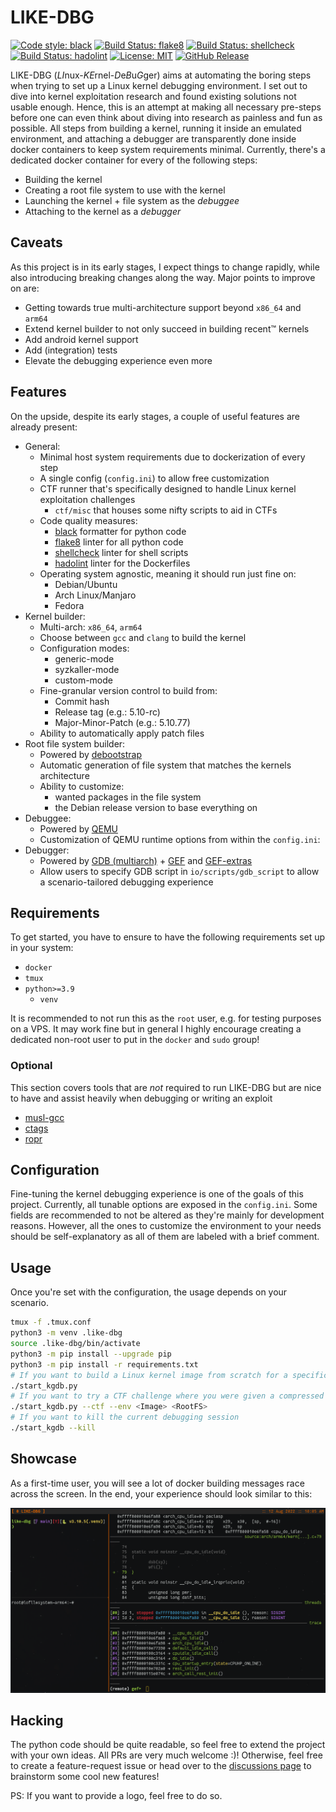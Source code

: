 # LIKE-DBG

[![Code style: black](https://img.shields.io/badge/code%20style-black-000000.svg)](https://github.com/psf/black)
[![Build Status: flake8](https://github.com/PyCQA/flake8/workflows/main/badge.svg)](https://github.com/0xricksanchez/like-dbg/actions?query=workflow%3Aflake8)
[![Build Status: shellcheck](https://github.com/koalaman/shellcheck/actions/workflows/build.yml/badge.svg)](https://github.com/0xricksanchez/like-dbg/actions?query=workflow%3Ashellcheck)
[![Build Status: hadolint](https://img.shields.io/badge/hadolint-passing-brightgreen)](https://github.com/0xricksanchez/like-dbg/actions?query=workflow%3Ahadolint)
[![License: MIT](https://img.shields.io/badge/License-MIT-yellow.svg)](https://tldrlegal.com/license/mit-license)
[![GitHub Release](https://img.shields.io/github/release/0xricksanchez/like-dbg.svg)](https://github.com/0xricksanchez/like-dbg/releases/)  

LIKE-DBG (*LI*nux-*KE*rnel-*D*e*B*u*G*ger) aims at automating the boring steps when trying to set up a Linux kernel debugging environment.
I set out to dive into kernel exploitation research and found existing solutions not usable enough.
Hence, this is an attempt at making all necessary pre-steps before one can even think about diving into research as painless and fun as possible.
All steps from building a kernel, running it inside an emulated environment, and attaching a debugger are transparently done inside docker containers to keep system requirements minimal.
Currently, there's a dedicated docker container for every of the following steps:

* Building the kernel
* Creating a root file system to use with the kernel
* Launching the kernel + file system as the *debuggee*
* Attaching to the kernel as a *debugger*

## Caveats

As this project is in its early stages, I expect things to change rapidly, while also introducing breaking changes along the way.
Major points to improve on are:

* Getting towards true multi-architecture support beyond `x86_64` and `arm64`
* Extend kernel builder to not only succeed in building recent™ kernels
* Add android kernel support
* Add (integration) tests
* Elevate the debugging experience even more

## Features

On the upside, despite its early stages, a couple of useful features are already present:

* General:
  * Minimal host system requirements due to dockerization of every step
  * A single config (`config.ini`) to allow free customization
  * CTF runner that's specifically designed to handle Linux kernel exploitation challenges
    * `ctf/misc` that houses some nifty scripts to aid in CTFs
  * Code quality measures:
    * [black](https://github.com/psf/black) formatter for python code
    * [flake8](https://github.com/PyCQA/flake8) linter for all python code
    * [shellcheck](https://github.com/koalaman/shellcheck) linter for shell scripts
    * [hadolint](https://github.com/hadolint/hadolint) linter for the Dockerfiles
  * Operating system agnostic, meaning it should run just fine on:
    * Debian/Ubuntu
    * Arch Linux/Manjaro
    * Fedora
* Kernel builder:
  * Multi-arch: `x86_64`, `arm64`
  * Choose between `gcc` and `clang` to build the kernel
  * Configuration modes:
    * generic-mode
    * syzkaller-mode
    * custom-mode
  * Fine-granular version control to build from:
    * Commit hash
    * Release tag (e.g.: 5.10-rc)
    * Major-Minor-Patch (e.g.: 5.10.77)
  * Ability to automatically apply patch files
* Root file system builder:
  * Powered by [debootstrap](https://wiki.debian.org/Debootstrap)
  * Automatic generation of file system that matches the kernels architecture
  * Ability to customize:
    * wanted packages in the file system
    * the Debian release version to base everything on
* Debuggee:
  * Powered by [QEMU](https://github.com/qemu/qemu)
  * Customization of QEMU runtime options from within the `config.ini`:
* Debugger:
  * Powered by [GDB (multiarch)](https://sourceware.org/gdb/) + [GEF](https://github.com/hugsy/gef) and [GEF-extras](https://github.com/hugsy/gef-extras)
  * Allow users to specify GDB script in `io/scripts/gdb_script` to allow a scenario-tailored debugging experience

## Requirements

To get started, you have to ensure to have the following requirements set up in your system:

* `docker`
* `tmux`
* `python>=3.9`
  * `venv`

It is recommended to not run this as the `root` user, e.g. for testing purposes on a VPS.
It may work fine but in general I highly encourage creating a dedicated non-root user to put in the `docker` and `sudo` group!

### Optional

This section covers tools that are *not* required to run LIKE-DBG but are nice to have and assist heavily when debugging or writing an exploit

* [musl-gcc](https://www.musl-libc.org/how.html)
* [ctags](https://github.com/universal-ctags/ctags)
* [ropr](https://github.com/Ben-Lichtman/ropr)  

## Configuration

Fine-tuning the kernel debugging experience is one of the goals of this project.
Currently, all tunable options are exposed in the `config.ini`.
Some fields are recommended to not be altered as they're mainly for development reasons.
However, all the ones to customize the environment to your needs should be self-explanatory as all of them are labeled with a brief comment.

## Usage

Once you're set with the configuration, the usage depends on your scenario.

```sh
tmux -f .tmux.conf
python3 -m venv .like-dbg
source .like-dbg/bin/activate
python3 -m pip install --upgrade pip
python3 -m pip install -r requirements.txt
# If you want to build a Linux kernel image from scratch for a specific version to debug, go ahead and run:
./start_kgdb.py
# If you want to try a CTF challenge where you were given a compressed Linux Image and a root filesystem try:
./start_kgdb.py --ctf --env <Image> <RootFS>
# If you want to kill the current debugging session
./start_kgdb --kill
```

## Showcase

As a first-time user, you will see a lot of docker building messages race across the screen.
In the end, your experience should look similar to this:

![img/example.png](img/example.png)

## Hacking

The python code should be quite readable, so feel free to extend the project with your own ideas. All PRs are very much welcome :)!
Otherwise, feel free to create a feature-request issue or head over to the [discussions page](https://github.com/0xricksanchez/like-dbg/discussions) to brainstorm some cool new features!

PS: If you want to provide a logo, feel free to do so.
